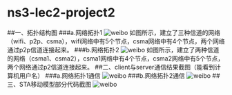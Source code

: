 # ns3-lec2-project2
##一、拓扑结构图
###a.网络拓扑1
![weibo](http://ww1.sinaimg.cn/mw690/e75b2095gw1f58ndlfwmwj20f9076wfs.jpg)
    如图所示，建立了三种信道的网络（wifi、p2p、csma），wifi网络中有5个节点，csma网络中有4个节点，两个网络通过p2p信道连接起来。
###b.网络拓扑2
![weibo](http://ww2.sinaimg.cn/mw690/e75b2095gw1f58ned179fj20gj06u0u1.jpg)
    如图所示，建立了两种信道的网络（csma1、csma2），csma1网络中有4个节点，csma2网络中有5个节点，两个网络通过p2信道连接起来。
##二、client与server通信结果截图（能看到计算机用户名）
###a.网络拓扑1通信
![weibo](http://ww2.sinaimg.cn/mw690/e75b2095gw1f58necfr7kj20kh0aeah9.jpg)
###b.网络拓扑2通信
![weibo](http://ww3.sinaimg.cn/mw690/e75b2095gw1f58nedysndj20kk0c1tgs.jpg)
##三、STA移动模型部分代码截图
![weibo](http://ww3.sinaimg.cn/mw690/e75b2095gw1f58neeh6gaj20gm044wgf.jpg)
